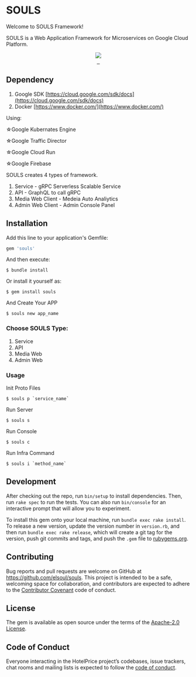# SOULS

Welcome to SOULS Framework!

SOULS is a Web Application Framework for Microservices on Google Cloud Platform.

<p align="center">

  <a aria-label="Ruby logo" href="https://el-soul.com">
    <img src="https://badgen.net/badge/icon/Made%20by%20ELSOUL?icon=ruby&label&color=black&labelColor=black">
  </a>
  <br/>

  <a aria-label="Ruby Gem version" href="https://rubygems.org/gems/souls">
    <img alt="" src="https://badgen.net/rubygems/v/souls/latest">
  </a>
  <a aria-label="Downloads Number" href="https://rubygems.org/gems/souls">
    <img alt="" src="https://badgen.net/rubygems/dt/souls">
  </a>
  <a aria-label="License" href="https://github.com/elsoul/souls/blob/master/LICENSE">
    <img alt="" src="https://badgen.net/badge/license/Apache/blue">
  </a>
</p>

## Dependency

1. Google SDK
   [https://cloud.google.com/sdk/docs](https://cloud.google.com/sdk/docs)
2. Docker
   [https://www.docker.com/](https://www.docker.com/)

Using:

☆Google Kubernates Engine

☆Google Traffic Director

☆Google Cloud Run

☆Google Firebase


SOULS creates 4 types of framework.

1. Service - gRPC Serverless Scalable Service
2. API - GraphQL to call gRPC 
3. Media Web Client - Medeia Auto Analiytics
4. Admin Web Client - Admin Console Panel

## Installation

Add this line to your application's Gemfile:

```ruby
gem 'souls'
```

And then execute:

    $ bundle install

Or install it yourself as:

    $ gem install souls


And Create Your APP

    $ souls new app_name

### Choose SOULS Type:
1. Service
2. API
3. Media Web
4. Admin Web

### Usage
Init Proto Files

    $ souls p `service_name`


Run Server

    $ souls s

Run Console

    $ souls c

Run Infra Command

    $ souls i `method_name`


## Development

After checking out the repo, run `bin/setup` to install dependencies. Then, run `rake spec` to run the tests. You can also run `bin/console` for an interactive prompt that will allow you to experiment.

To install this gem onto your local machine, run `bundle exec rake install`. To release a new version, update the version number in `version.rb`, and then run `bundle exec rake release`, which will create a git tag for the version, push git commits and tags, and push the `.gem` file to [rubygems.org](https://rubygems.org/gems/souls).

## Contributing

Bug reports and pull requests are welcome on GitHub at https://github.com/elsoul/souls. This project is intended to be a safe, welcoming space for collaboration, and contributors are expected to adhere to the [Contributor Covenant](http://contributor-covenant.org) code of conduct.

## License

The gem is available as open source under the terms of the [Apache-2.0 License](https://www.apache.org/licenses/LICENSE-2.0).

## Code of Conduct

Everyone interacting in the HotelPrice project’s codebases, issue trackers, chat rooms and mailing lists is expected to follow the [code of conduct](https://github.com/elsoul/souls/blob/master/CODE_OF_CONDUCT.md).
